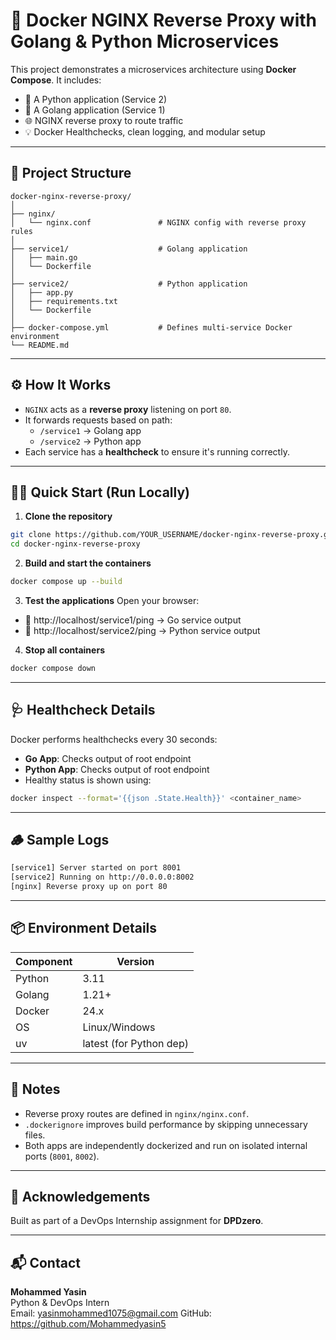 # 🚀 Docker NGINX Reverse Proxy with Golang & Python Microservices

This project demonstrates a microservices architecture using **Docker Compose**. It includes:
- 🐍 A Python application (Service 2)
- 🐹 A Golang application (Service 1)
- 🌐 NGINX reverse proxy to route traffic
- 💡 Docker Healthchecks, clean logging, and modular setup

---

## 🧱 Project Structure

```
docker-nginx-reverse-proxy/
│
├── nginx/
│   └── nginx.conf               # NGINX config with reverse proxy rules
│
├── service1/                    # Golang application
│   ├── main.go
│   └── Dockerfile
│
├── service2/                    # Python application
│   ├── app.py
│   ├── requirements.txt
│   └── Dockerfile
│
├── docker-compose.yml           # Defines multi-service Docker environment
└── README.md
```

---

## ⚙️ How It Works

- `NGINX` acts as a **reverse proxy** listening on port `80`.
- It forwards requests based on path:
  - `/service1` → Golang app
  - `/service2` → Python app
- Each service has a **healthcheck** to ensure it's running correctly.

---

## 🏃‍♂️ Quick Start (Run Locally)

1. **Clone the repository**
```bash
git clone https://github.com/YOUR_USERNAME/docker-nginx-reverse-proxy.git
cd docker-nginx-reverse-proxy
```

2. **Build and start the containers**
```bash
docker compose up --build
```

3. **Test the applications**
Open your browser:

- 🔗 http://localhost/service1/ping → Go service output  
- 🔗 http://localhost/service2/ping → Python service output

4. **Stop all containers**
```bash
docker compose down
```

---

## 🩺 Healthcheck Details

Docker performs healthchecks every 30 seconds:
- **Go App**: Checks output of root endpoint
- **Python App**: Checks output of root endpoint
- Healthy status is shown using:

```bash
docker inspect --format='{{json .State.Health}}' <container_name>
```

---

## 🪵 Sample Logs

```bash
[service1] Server started on port 8001
[service2] Running on http://0.0.0.0:8002
[nginx] Reverse proxy up on port 80
```

---

## 📦 Environment Details

| Component | Version        |
|----------|----------------|
| Python    | 3.11           |
| Golang    | 1.21+          |
| Docker    | 24.x           |
| OS        | Linux/Windows  |
| uv        | latest (for Python dep) |

---

## 📌 Notes

- Reverse proxy routes are defined in `nginx/nginx.conf`.
- `.dockerignore` improves build performance by skipping unnecessary files.
- Both apps are independently dockerized and run on isolated internal ports (`8001`, `8002`).

---

## 🙌 Acknowledgements

Built as part of a DevOps Internship assignment for **DPDzero**.

---

## 📬 Contact

**Mohammed Yasin**  
Python & DevOps Intern  
Email: yasinmohammed1075@gmail.com 
GitHub: https://github.com/Mohammedyasin5
